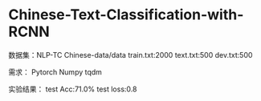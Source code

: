 # Chinese-Text-Classification-with-RCNN
数据集：NLP-TC
Chinese-data/data
train.txt:2000
text.txt:500
dev.txt:500

需求：
Pytorch
Numpy
tqdm

实验结果：
test Acc:71.0%
test loss:0.8


